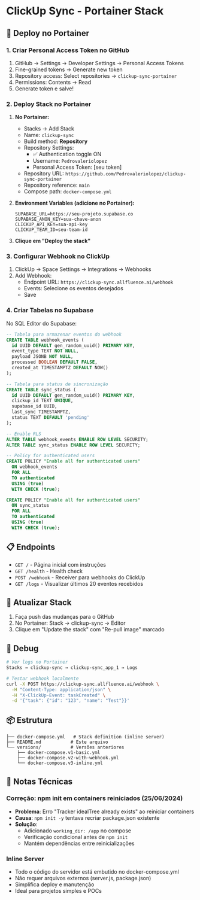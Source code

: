 # ClickUp Sync - Portainer Stack

## 🚀 Deploy no Portainer

### 1. Criar Personal Access Token no GitHub

1. GitHub → Settings → Developer Settings → Personal Access Tokens
2. Fine-grained tokens → Generate new token
3. Repository access: Select repositories → `clickup-sync-portainer`
4. Permissions: Contents → Read
5. Generate token e salve!

### 2. Deploy Stack no Portainer

1. **No Portainer:**
   - Stacks → Add Stack
   - Name: `clickup-sync`
   - Build method: **Repository**
   - Repository Settings:
     - ✅ Authentication toggle ON
     - Username: `Pedrovaleriolopez`
     - Personal Access Token: [seu token]
   - Repository URL: `https://github.com/Pedrovaleriolopez/clickup-sync-portainer`
   - Repository reference: `main`
   - Compose path: `docker-compose.yml`

2. **Environment Variables (adicione no Portainer):**
   ```
   SUPABASE_URL=https://seu-projeto.supabase.co
   SUPABASE_ANON_KEY=sua-chave-anon
   CLICKUP_API_KEY=sua-api-key
   CLICKUP_TEAM_ID=seu-team-id
   ```

3. **Clique em "Deploy the stack"**

### 3. Configurar Webhook no ClickUp

1. ClickUp → Space Settings → Integrations → Webhooks
2. Add Webhook:
   - Endpoint URL: `https://clickup-sync.allfluence.ai/webhook`
   - Events: Selecione os eventos desejados
   - Save

### 4. Criar Tabelas no Supabase

No SQL Editor do Supabase:

```sql
-- Tabela para armazenar eventos do webhook
CREATE TABLE webhook_events (
  id UUID DEFAULT gen_random_uuid() PRIMARY KEY,
  event_type TEXT NOT NULL,
  payload JSONB NOT NULL,
  processed BOOLEAN DEFAULT FALSE,
  created_at TIMESTAMPTZ DEFAULT NOW()
);

-- Tabela para status de sincronização
CREATE TABLE sync_status (
  id UUID DEFAULT gen_random_uuid() PRIMARY KEY,
  clickup_id TEXT UNIQUE,
  supabase_id UUID,
  last_sync TIMESTAMPTZ,
  status TEXT DEFAULT 'pending'
);

-- Enable RLS
ALTER TABLE webhook_events ENABLE ROW LEVEL SECURITY;
ALTER TABLE sync_status ENABLE ROW LEVEL SECURITY;

-- Policy for authenticated users
CREATE POLICY "Enable all for authenticated users"
  ON webhook_events
  FOR ALL
  TO authenticated
  USING (true)
  WITH CHECK (true);

CREATE POLICY "Enable all for authenticated users"
  ON sync_status
  FOR ALL
  TO authenticated
  USING (true)
  WITH CHECK (true);
```

## 📋 Endpoints

- `GET /` - Página inicial com instruções
- `GET /health` - Health check
- `POST /webhook` - Receiver para webhooks do ClickUp
- `GET /logs` - Visualizar últimos 20 eventos recebidos

## 🔄 Atualizar Stack

1. Faça push das mudanças para o GitHub
2. No Portainer: Stack → clickup-sync → Editor
3. Clique em "Update the stack" com "Re-pull image" marcado

## 🐛 Debug

```bash
# Ver logs no Portainer
Stacks → clickup-sync → clickup-sync_app_1 → Logs

# Testar webhook localmente
curl -X POST https://clickup-sync.allfluence.ai/webhook \
  -H "Content-Type: application/json" \
  -H "X-ClickUp-Event: taskCreated" \
  -d '{"task": {"id": "123", "name": "Test"}}'
```

## 📦 Estrutura

```
├── docker-compose.yml   # Stack definition (inline server)
├── README.md           # Este arquivo
└── versions/           # Versões anteriores
    ├── docker-compose.v1-basic.yml
    ├── docker-compose.v2-with-webhook.yml
    └── docker-compose.v3-inline.yml
```

## 🔧 Notas Técnicas

### Correção: npm init em containers reiniciados (25/06/2024)
- **Problema**: Erro "Tracker idealTree already exists" ao reiniciar containers
- **Causa**: `npm init -y` tentava recriar package.json existente
- **Solução**: 
  - Adicionado `working_dir: /app` no compose
  - Verificação condicional antes de `npm init`
  - Mantém dependências entre reinicializações

### Inline Server
- Todo o código do servidor está embutido no docker-compose.yml
- Não requer arquivos externos (server.js, package.json)
- Simplifica deploy e manutenção
- Ideal para projetos simples e POCs
